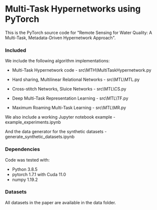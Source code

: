 # Multi-Task Hypernetworks using PyTorch
This is the PyTorch source code for "Remote Sensing for Water Quality: A Multi-Task, Metadata-Driven Hypernetwork Approach".

### Included
We include the following algorithm implementations:

* Multi-Task Hypernetwork code - src\MTH\MultiTaskHypernetwork.py

* Hard sharing, Multilinear Relational Networks - src\MTL\MTL.py

* Cross-stitch Networks, Sluice Networks - src\MTL\CS.py

* Deep Multi-Task Representation Learning - src\MTL\TF.py

* Maximum Roaming Multi-Task Learning - src\MTL\MR.py

We also include a working Jupyter notebook example - example_experiments.ipynb

And the data generator for the synthetic datasets - generate_synthetic_datasets.ipynb

### Dependencies
Code was tested with:
- Python 3.8.5
- pytorch 1.7.1 with Cuda 11.0
- numpy 1.19.2

### Datasets
All datasets in the paper are available in the data folder.
